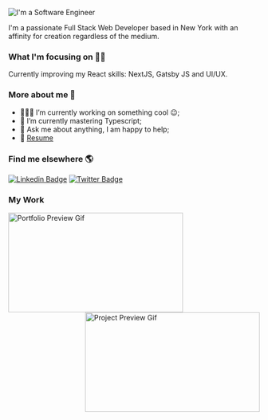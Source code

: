 

![I'm a Software Engineer](https://user-images.githubusercontent.com/65793865/103820096-afef8500-5039-11eb-863a-c0ea115aa0af.png)




I'm a passionate Full Stack Web Developer based in New York with an affinity for creation regardless of the medium. 

### What I'm focusing on 👨‍💻

Currently improving my React skills: NextJS, Gatsby JS and UI/UX.


### More about me 🦄

- 👨🏽‍💻 I’m currently working on something cool :wink:;
- 🌱 I’m currently mastering Typescript; 
- 💬 Ask me about anything, I am happy to help;
- 📝 [Resume](https://docs.google.com/document/d/1Ocq43hu4ZYZQUdWFoMZI7z2lnEuc5InOyU86kFb9K_s/edit?usp=sharing)

### Find me elsewhere 🌎

[![Linkedin Badge](https://img.shields.io/badge/-LinkedIn-blue?style=flat-square&logo=Linkedin&logoColor=white&link=https://www.linkedin.com/in/cavingayle/)](https://www.linkedin.com/in/cavingayle/)  [![Twitter Badge](https://img.shields.io/badge/-Twitter-1ca0f1?style=flat-square&labelColor=1ca0f1&logo=twitter&logoColor=white&link=https://twitter.com/cavin_gayle)](https://twitter.com/cavin_gayle)


### My Work

<p align='left'>
<a href="https://cavingayle.com">
  <img src="https://github.com/cavingayle/Portfolio-Website/blob/main/portfolio.gif" alt="Portfolio Preview Gif" height="200" width="350">
</a>  
  
<a href="https://arsensgym.netlify.app/">
  <img src="https://github.com/cavingayle/YoutubeYelp/blob/master/YoutubeYelp1.gif" alt="Project Preview Gif" height="200" width="350" align="right">
</a> 
  </p>





